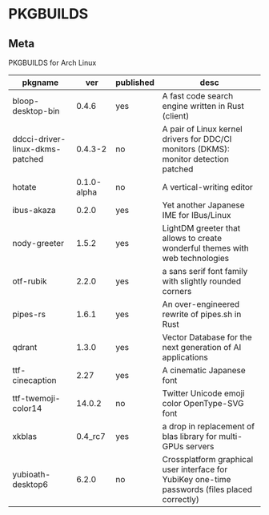 # PKGBUILDS

## Meta

PKGBUILDS for Arch Linux

| pkgname                         | ver         | published | desc                                                                                           |
| ------------------------------- | ----------- | --------- | ---------------------------------------------------------------------------------------------- |
| bloop-desktop-bin               | 0.4.6       | yes       | A fast code search engine written in Rust (client)                                             |
| ddcci-driver-linux-dkms-patched | 0.4.3-2     | no        | A pair of Linux kernel drivers for DDC/CI monitors (DKMS): monitor detection patched           |
| hotate                          | 0.1.0-alpha | no        | A vertical-writing editor                                                                      |
| ibus-akaza                      | 0.2.0       | yes       | Yet another Japanese IME for IBus/Linux                                                        |
| nody-greeter                    | 1.5.2       | yes       | LightDM greeter that allows to create wonderful themes with web technologies                   |
| otf-rubik                       | 2.2.0       | yes       | a sans serif font family with slightly rounded corners                                         |
| pipes-rs                        | 1.6.1       | yes       | An over-engineered rewrite of pipes.sh in Rust                                                 |
| qdrant                          | 1.3.0       | yes       | Vector Database for the next generation of AI applications                                     |
| ttf-cinecaption                 | 2.27        | yes       | A cinematic Japanese font                                                                      |
| ttf-twemoji-color14             | 14.0.2      | no        | Twitter Unicode emoji color OpenType-SVG font                                                  |
| xkblas                          | 0.4_rc7     | yes       | a drop in replacement of blas library for multi-GPUs servers                                   |
| yubioath-desktop6               | 6.2.0       | no        | Crossplatform graphical user interface for YubiKey one-time passwords (files placed correctly) |
